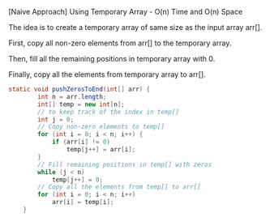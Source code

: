 <p>[Naive Approach] Using Temporary Array - O(n) Time and O(n) Space

The idea is to create a temporary array of same size as the input array arr[].

First, copy all non-zero elements from arr[] to the temporary array.

Then, fill all the remaining positions in temporary array with 0.

Finally, copy all the elements from temporary array to arr[].</p>

```java
static void pushZerosToEnd(int[] arr) {
        int n = arr.length;
        int[] temp = new int[n];
        // to keep track of the index in temp[]
        int j = 0;
        // Copy non-zero elements to temp[]
        for (int i = 0; i < n; i++) {
            if (arr[i] != 0)
                temp[j++] = arr[i];
        }
        // Fill remaining positions in temp[] with zeros
        while (j < n)
            temp[j++] = 0;
        // Copy all the elements from temp[] to arr[]
        for (int i = 0; i < n; i++)
            arr[i] = temp[i];
    }

